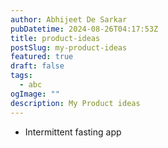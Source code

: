 ```yaml
---
author: Abhijeet De Sarkar
pubDatetime: 2024-08-26T04:17:53Z
title: product-ideas
postSlug: my-product-ideas
featured: true
draft: false
tags:
  - abc
ogImage: ""
description: My Product ideas
---
```


- Intermittent fasting app
